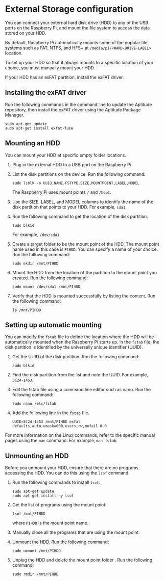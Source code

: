 # External Storage configuration
You can connect your external hard disk drive (HDD) to any of the USB ports on the Raspberry Pi, and mount the file system to access the data stored on your HDD. 

By default, Raspberry Pi automatically mounts some of the popular file systems such as FAT, NTFS, and HFS+ at `/media/pi/<HARD-DRIVE-LABEL>` location. 

To set up your HDD so that it always mounts to a specific location of your choice, you must manually mount your HDD.

If your HDD has an exFAT partition, install the exFAT driver.

## Installing the exFAT driver
Run the following commands in the command line to update the Aptitude repository, then install the exFAT driver using the Aptitude Package Manager. 
```
sudo apt-get update
sudo apt-get install exfat-fuse
```

## Mounting an HDD 
You can mount your HDD at specific empty folder locations.

1. Plug in the external HDD to a USB port on the Raspberry Pi. 
2. List the disk partitions on the device. Run the following command: 

    ```
    sudo lsblk -o UUID,NAME,FSTYPE,SIZE,MOUNTPOINT,LABEL,MODEL
    ```
   The Raspberry Pi uses mount points `/` and `/boot`.
3. Use the SIZE, LABEL, and MODEL columns to identify the name of the disk partition that points to your HDD. For example, `sda1`. 
4. Run the following command to get the location of the disk partition.

    ```
    sudo blkid
    ```
    For example, `/dev/sda1`.
5. Create a target folder to be the mount point of the HDD. 
   The mount point name used in this case is `PIHDD`. You can specify a name of your choice. 
   Run the following command: 

    ```
    sudo mkdir /mnt/PIHDD
    ```
6. Mount the HDD from the location of the partition to the mount point you created. Run the following command:  

    ```
    sudo mount /dev/sda1 /mnt/PIHDD
    ```
7. Verify that the HDD is mounted successfully by listing the content. Run the following command: 

    ```
    ls /mnt/PIHDD
    ```

## Setting up automatic mounting
You can modify the `fstab` file to define the location where the HDD will be automatically mounted when the Raspberry Pi starts up. In the `fstab` file, the disk partition is identified by the universally unique identifier (UUID). 

1. Get the UUID of the disk partition. Run the following command:  

    ```
    sudo blkid
    ```
2. Find the disk partition from the list and note the UUID. For example, `5C24-1453`.
3. Edit the fstab file using a command line editor such as nano. Run the following command: 

    ```
    sudo nano /etc/fstab
    ```
4. Add the following line in the `fstab` file. 

    ```
    UUID=5C24-1453 /mnt/PIHDD exfat defaults,auto,umask=000,users,rw,nofail 0 0
    ```

For more information on the Linux commands, refer to the specific manual pages using the `man` command. For example, `man fstab`.

## Unmounting an HDD
Before you unmount your HDD, ensure that there are no programs accessing the HDD. You can do this using the `lsof` command. 

1. Run the following commands to install `lsof`.

    ```
    sudo apt-get update
    sudo apt-get install -y lsof
    ```
2. Get the list of programs using the mount point: 

    ```
    lsof /mnt/PIHDD
    ```
   where `PIHDD` is the mount point name.
3. Manually close all the programs that are using the mount point.  
4. Unmount the HDD. Run the following command:  

    ```
    sudo umount /mnt/PIHDD
    ```
5. Unplug the HDD and delete the mount point folder . Run the following command: 

    ```
    sudo rmdir /mnt/PIHDD
    ```
